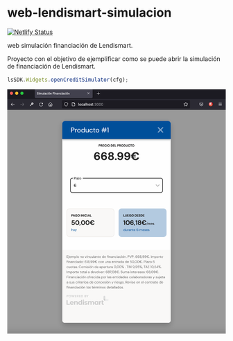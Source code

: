# web-lendismart-simulacion

[![Netlify Status](https://api.netlify.com/api/v1/badges/efb19ecb-44dd-4d33-9375-84c5f93bb58d/deploy-status)](https://app.netlify.com/sites/web-lendismart-simulacion/deploys)

web simulación financiación de Lendismart.

Proyecto con el objetivo de ejemplificar como se puede abrir la simulación de financiación de Lendismart.

```javascript
lsSDK.Widgets.openCreditSimulator(cfg);
```

<p align="center">
  <img width="900" align="center" src="./resources/sample.png" alt="demo"/>
</p>
